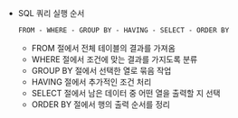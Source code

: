 - SQL 쿼리 실행 순서
  ```mysql
  FROM - WHERE - GROUP BY - HAVING - SELECT - ORDER BY
  ```
  - FROM 절에서 전체 테이블의 결과를 가져옴
  - WHERE 절에서 조건에 맞는 결과를 가지도록 분류
  - GROUP BY 절에서 선택한 열로 묶음 작업
  - HAVING 절에서 추가적인 조건 처리
  - SELECT 절에서 남은 데이터 중 어떤 열을 출력할 지 선택
  - ORDER BY 절에서 행의 출력 순서를 정리